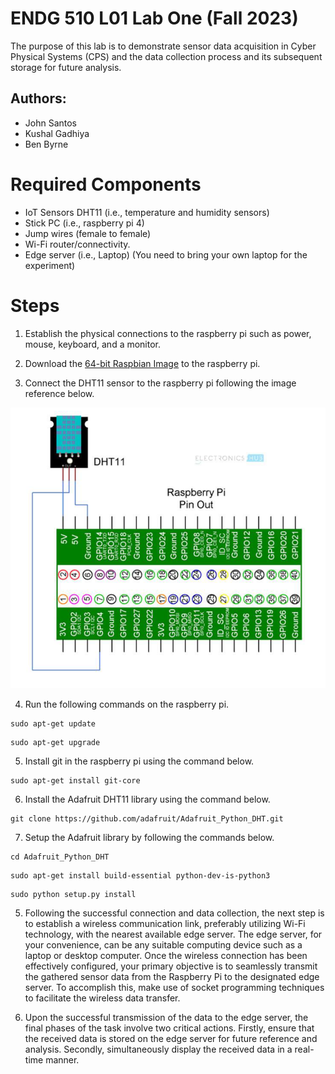 # ENDG 510 L01 Lab One (Fall 2023)
The purpose of this lab is to demonstrate sensor data acquisition in Cyber Physical Systems (CPS) and the data collection process and its subsequent storage for future analysis.

## Authors:
* John Santos
* Kushal Gadhiya
* Ben Byrne

# Required Components
* IoT Sensors DHT11 (i.e., temperature and humidity sensors)
* Stick PC (i.e., raspberry pi 4)
* Jump wires (female to female)
* Wi-Fi router/connectivity.
* Edge server (i.e., Laptop) (You need to bring your own laptop for the experiment)

# Steps
1) Establish the physical connections to the raspberry pi such as power, mouse, keyboard, and a monitor.

2) Download the [64-bit Raspbian Image](https://www.raspberrypi.com/software/) to the raspberry pi.

3) Connect the DHT11 sensor to the raspberry pi following the image reference below.

![DHTsensorToPIConnection](images/pi-sensor-connections.png)

4) Run the following commands on the raspberry pi.
```shell
sudo apt-get update
```

```shell
sudo apt-get upgrade
```

5) Install git in the raspberry pi using the command below.
```shell
sudo apt-get install git-core
```

6) Install the Adafruit DHT11 library using the command below.
```shell
git clone https://github.com/adafruit/Adafruit_Python_DHT.git
```

7) Setup the Adafruit library by following the commands below.

```shell
cd Adafruit_Python_DHT
```

```shell
sudo apt-get install build-essential python-dev-is-python3
```

```shell
sudo python setup.py install
```

5) Following the successful connection and data collection, the next step is to establish a wireless
communication link, preferably utilizing Wi-Fi technology, with the nearest available edge server.
The edge server, for your convenience, can be any suitable computing device such as a laptop or
desktop computer. Once the wireless connection has been effectively configured, your primary
objective is to seamlessly transmit the gathered sensor data from the Raspberry Pi to the
designated edge server. To accomplish this, make use of socket programming techniques to
facilitate the wireless data transfer.

6) Upon the successful transmission of the data to the edge server, the final phases of the task involve
two critical actions. Firstly, ensure that the received data is stored on the edge server for future
reference and analysis. Secondly, simultaneously display the received data in a real-time manner.





